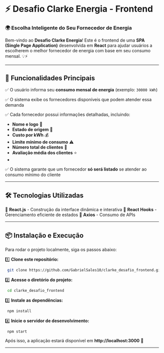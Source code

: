 # ⚡ Desafio Clarke Energia - Frontend

### 🌍 Escolha Inteligente do Seu Fornecedor de Energia

Bem-vindo ao **Desafio Clarke Energia**! Este é o frontend de uma **SPA (Single Page Application)** desenvolvida em **React** para ajudar usuários a escolherem o melhor fornecedor de energia com base em seu consumo mensal. 💡⚡

---

## 🚀 Funcionalidades Principais
✅ O usuário informa seu **consumo mensal de energia** (exemplo: `30000 kWh`)

✅ O sistema exibe os fornecedores disponíveis que podem atender essa demanda

✅ Cada fornecedor possui informações detalhadas, incluindo:
   - **Nome e logo** 🏢
   - **Estado de origem** 📍
   - **Custo por kWh** 💰
   - **Limite mínimo de consumo** ⚠️
   - **Número total de clientes** 👥
   - **Avaliação média dos clientes** ⭐
   - 
✅ O sistema garante que um fornecedor **só será listado** se atender ao consumo mínimo do cliente

---

## 🛠️ Tecnologias Utilizadas
🔹 **React.js** - Construção da interface dinâmica e interativa
🔹 **React Hooks** - Gerenciamento eficiente de estados
🔹 **Axios** - Consumo de APIs

---

## 📦 Instalação e Execução

Para rodar o projeto localmente, siga os passos abaixo:

1️⃣ **Clone este repositório:**
```bash
 git clone https://github.com/GabrielSales10/clarke_desafio_frontend.git
```

2️⃣ **Acesse o diretório do projeto:**
```bash
 cd clarke_desafio_frontend
```

3️⃣ **Instale as dependências:**
```bash
 npm install
```

4️⃣ **Inicie o servidor de desenvolvimento:**
```bash
 npm start
```

Após isso, a aplicação estará disponível em **http://localhost:3000** 🚀

---




